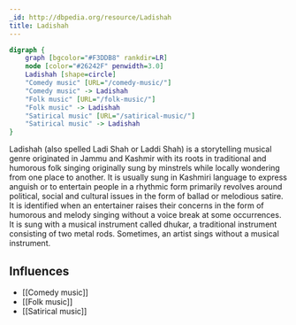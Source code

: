 ```yaml
---
_id: http://dbpedia.org/resource/Ladishah
title: Ladishah
---
```


```dot
digraph {
	graph [bgcolor="#F3DDB8" rankdir=LR]
	node [color="#26242F" penwidth=3.0]
	Ladishah [shape=circle]
	"Comedy music" [URL="/comedy-music/"]
	"Comedy music" -> Ladishah
	"Folk music" [URL="/folk-music/"]
	"Folk music" -> Ladishah
	"Satirical music" [URL="/satirical-music/"]
	"Satirical music" -> Ladishah
}
```

Ladishah (also spelled Ladi Shah or Laddi Shah) is a storytelling musical genre originated in Jammu and Kashmir with its roots in traditional and humorous folk singing originally sung by minstrels while locally wondering from one place to another. It is usually sung in Kashmiri language to express anguish or to entertain people in a rhythmic form primarily revolves around political, social and cultural issues in the form of ballad or melodious satire. It is identified when an entertainer raises their concerns in the form of humorous and melody singing without a voice break at some occurrences. It is sung with a musical instrument called dhukar, a traditional instrument consisting of two metal rods. Sometimes, an artist sings without a musical instrument.

## Influences

- [[Comedy music]]
- [[Folk music]]
- [[Satirical music]]
